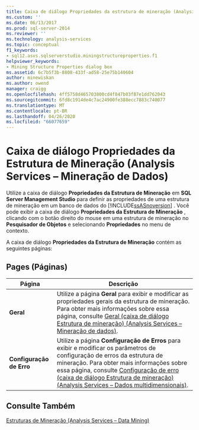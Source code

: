 ```yaml
---
title: Caixa de diálogo Propriedades da estrutura de mineração (Analysis Services-Mineração de dados) | Microsoft Docs
ms.custom: ''
ms.date: 06/13/2017
ms.prod: sql-server-2014
ms.reviewer: ''
ms.technology: analysis-services
ms.topic: conceptual
f1_keywords:
- sql12.asvs.sqlserverstudio.miningstructureproperties.f1
helpviewer_keywords:
- Mining Structure Properties dialog box
ms.assetid: 6c7b5f3b-8808-433f-ad58-25e75b140604
author: minewiskan
ms.author: owend
manager: craigg
ms.openlocfilehash: 4ff5758d465703800cd4f847b03f87e1dd762043
ms.sourcegitcommit: 6fd8c1914de4c7ac24900fe388ecc7883c740077
ms.translationtype: MT
ms.contentlocale: pt-BR
ms.lasthandoff: 04/26/2020
ms.locfileid: "66077659"
---
```

# <a name="mining-structure-properties-dialog-analysis-services---data-mining"></a>Caixa de diálogo Propriedades da Estrutura de Mineração (Analysis Services – Mineração de Dados)
  Utilize a caixa de diálogo **Propriedades da Estrutura de Mineração** em **SQL Server Management Studio** para definir as propriedades de uma estrutura de mineração em um banco de dados do [!INCLUDE[ssASnoversion](../includes/ssasnoversion-md.md)] . Você pode exibir a caixa de diálogo **Propriedades da Estrutura de Mineração** , clicando com o botão direito do mouse em uma estrutura de mineração no **Pesquisador de Objetos** e selecionando **Propriedades** no menu de contexto.  
  
 A caixa de diálogo **Propriedades da Estrutura de Mineração** contém as seguintes páginas:  
  
## <a name="pages"></a>Pages (Páginas)  
  
|Página|Descrição|  
|----------|-----------------|  
|**Geral**|Utilize a página **Geral** para exibir e modificar as propriedades gerais da estrutura de mineração. Para obter mais informações sobre essa página, consulte [Geral &#40;caixa de diálogo Estrutura de mineração&#41; &#40;Analysis Services – Mineração de dados&#41;](general-mining-structure-dialog-box-analysis-services-data-mining.md).|  
|**Configuração de Erro**|Utilize a página **Configuração de Erros** para exibir e modificar os parâmetros de configuração de erros da estrutura de mineração. Para obter mais informações sobre essa página, consulte [Configuração de erro &#40;caixa de diálogo Estrutura de mineração&#41; &#40;Analysis Services – Dados multidimensionais&#41;](error-configuration-mining-structure-dialog-analysis-services-multidimensional-data.md).|  
  
## <a name="see-also"></a>Consulte Também  
 [Estruturas de Mineração &#40;Analysis Services – Data Mining&#41;](data-mining/mining-structures-analysis-services-data-mining.md)  
  
  
